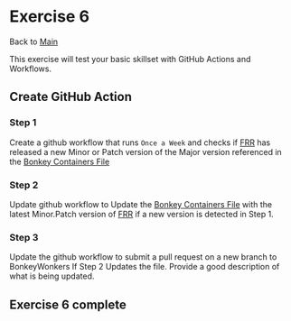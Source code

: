 # Exercise 6

Back to [Main](../README.md)

This exercise will test your basic skillset with GitHub Actions and Workflows.

## Create GitHub Action

### Step 1

Create a github workflow that runs `Once a Week` and checks if [FRR](https://github.com/FRRouting/frr)
has released a new Minor or Patch version of the Major version referenced in the
[Bonkey Containers File](./BonkeyContainers.yaml)

### Step 2

Update github workflow to Update the [Bonkey Containers File](./BonkeyContainers.yaml)
with the latest Minor.Patch version of [FRR](https://github.com/FRRouting/frr) if
a new version is detected in Step 1.

### Step 3

Update the github workflow to submit a pull request on a new branch to BonkeyWonkers
If Step 2 Updates the file. Provide a good description of what is being updated.

## Exercise 6 complete
